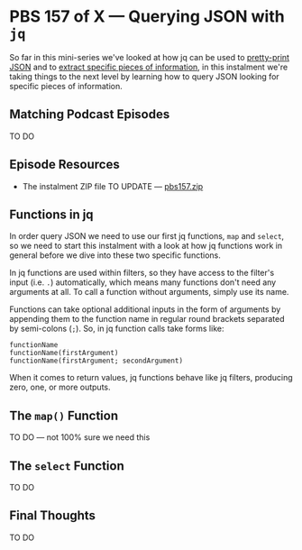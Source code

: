 # PBS 157 of X — Querying JSON with `jq`

So far in this mini-series we've looked at how jq can be used to [pretty-print JSON](./pbs155) and to [extract specific pieces of information](./pbs156), in this instalment we're taking things to the next level by learning how to query JSON looking for specific pieces of information.

## Matching Podcast Episodes

TO DO

## Episode Resources

* The instalment ZIP file TO UPDATE — [pbs157.zip](https://github.com/bartificer/programming-by-stealth/raw/master/instalmentZips/pbs157.zip)

## Functions in jq

In order query JSON we need to use our first jq functions, `map` and `select`, so we need to start this instalment with a look at how jq functions work in general before we dive into these two specific functions.

In jq functions are used within filters, so they have access to the filter's input (i.e. `.`) automatically, which means many functions don't need any arguments at all. To call a function without arguments, simply use its name.

Functions can take optional additional inputs in the form of arguments by appending them to the function name in regular round brackets separated by semi-colons (`;`). So, in jq function calls take forms like:

```text
functionName
functionName(firstArgument)
functionName(firstArgument; secondArgument)
```

When it comes to return values, jq functions behave like jq filters, producing zero, one, or more outputs.

## The `map()` Function

TO DO — not 100% sure we need this

## The `select` Function

TO DO

## Final Thoughts

TO DO
